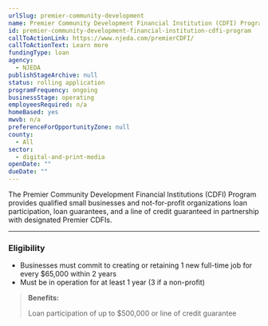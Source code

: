 ```yaml
---
urlSlug: premier-community-development
name: Premier Community Development Financial Institution (CDFI) Program
id: premier-community-development-financial-institution-cdfi-program
callToActionLink: https://www.njeda.com/premierCDFI/
callToActionText: Learn more
fundingType: loan
agency:
  - NJEDA
publishStageArchive: null
status: rolling application
programFrequency: ongoing
businessStage: operating
employeesRequired: n/a
homeBased: yes
mwvb: n/a
preferenceForOpportunityZone: null
county:
  - All
sector:
  - digital-and-print-media
openDate: ""
dueDate: ""
---
```


The Premier Community Development Financial Institutions (CDFI) Program provides qualified small businesses and not-for-profit organizations loan participation, loan guarantees, and a line of credit guaranteed in partnership with designated Premier CDFIs.

---

### Eligibility

- Businesses must commit to creating or retaining 1 new full-time job for every $65,000 within 2 years
- Must be in operation for at least 1 year (3 if a non-profit)

> **Benefits:**
>
> Loan participation of up to $500,000 or line of credit guarantee
